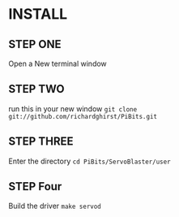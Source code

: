 # INSTALL
## STEP ONE
Open a New terminal window
## STEP TWO
run this in your new window 
`git clone git://github.com/richardghirst/PiBits.git`
## STEP THREE
Enter the directory
`cd PiBits/ServoBlaster/user`
## STEP Four
Build the driver
`make servod`
